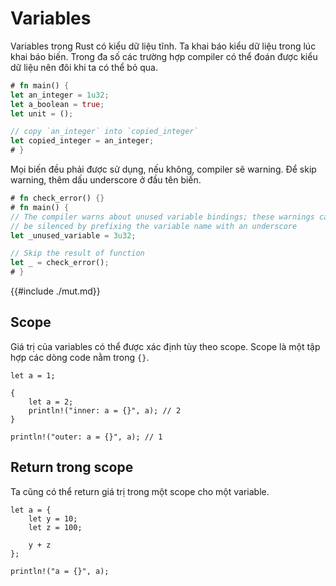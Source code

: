 # Variables

Variables trong Rust có kiểu dữ liệu tĩnh.
Ta khai báo kiểu dữ liệu trong lúc khai báo biến.
Trong đa số các trường hợp compiler có thể đoán được kiểu dữ liệu
nên đôi khi ta có thể bỏ qua.

```rust
# fn main() {
let an_integer = 1u32;
let a_boolean = true;
let unit = ();

// copy `an_integer` into `copied_integer`
let copied_integer = an_integer;
# }
```

Mọi biến đều phải được sử dụng, nếu không, compiler sẽ warning.
Để skip warning, thêm dấu underscore ở đầu tên biến.

```rust
# fn check_error() {}
# fn main() {
// The compiler warns about unused variable bindings; these warnings can
// be silenced by prefixing the variable name with an underscore
let _unused_variable = 3u32;

// Skip the result of function
let _ = check_error();
# }
```

{{#include ./mut.md}}

## Scope

Giá trị của variables có thể được xác định tùy theo scope.
Scope là một tập hợp các dòng code nằm trong `{}`.

```rust,editable
let a = 1;

{
    let a = 2;
    println!("inner: a = {}", a); // 2
}

println!("outer: a = {}", a); // 1
```

## Return trong scope

Ta cũng có thể return giá trị trong một scope cho một variable.

```rust,editable
let a = {
    let y = 10;
    let z = 100;

    y + z
};

println!("a = {}", a);
```
